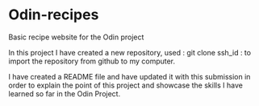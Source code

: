 # Odin-recipes
Basic recipe website for the Odin project

In this project I have created a new repository, used : git clone ssh_id : to import the repository from github to my computer. 

I have created a README file and have updated it with this submission in order to explain the point of this project and showcase the skills I have learned so far in the Odin Project. 

